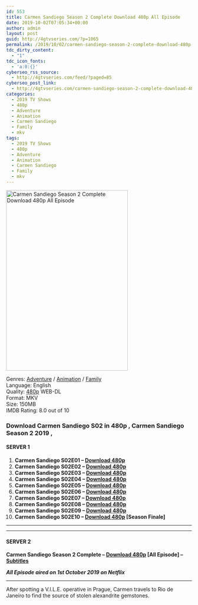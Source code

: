 ```yaml
---
id: 553
title: Carmen Sandiego Season 2 Complete Download 480p All Episode
date: 2019-10-02T07:05:34+00:00
author: admin
layout: post
guid: http://4gtvseries.com/?p=1065
permalink: /2019/10/02/carmen-sandiego-season-2-complete-download-480p-all-episode-2/
tdc_dirty_content:
  - "1"
tdc_icon_fonts:
  - 'a:0:{}'
cyberseo_rss_source:
  - http://4gtvseries.com/feed/?paged=85
cyberseo_post_link:
  - http://4gtvseries.com/carmen-sandiego-season-2-complete-download-480p-all-episode/
categories:
  - 2019 TV Shows
  - 480p
  - Adventure
  - Animation
  - Carmen Sandiego
  - Family
  - mkv
tags:
  - 2019 TV Shows
  - 480p
  - Adventure
  - Animation
  - Carmen Sandiego
  - Family
  - mkv
---
```

<img loading="lazy" class="aligncenter" src="https://3.bp.blogspot.com/-VNQDeUTHdks/XZRK9U1reSI/AAAAAAAAAVM/gMI_6IyTCmgkOXVDFjkQEo-WU2DqHLzhgCK4BGAYYCw/s1600/Carmen%2BSandiego%2BSeason%2B2.jpg" alt="Carmen Sandiego Season 2 Complete Download 480p All Episode" width="330" height="488" />

Genres: <a href="http://4gtvseries.com/tag/adventure/" data-wpel-link="internal">Adventure</a> / <a href="http://4gtvseries.com/tag/animation/" data-wpel-link="internal">Animation</a> / <a href="http://4gtvseries.com/tag/family/" data-wpel-link="internal">Family</a>  
Language: English  
Quality:&nbsp;<a href="http://4gtvseries.com/tag/480p/" data-wpel-link="internal">480p</a> WEB-DL  
Format: MKV  
Size: 150MB  
IMDB Rating: 8.0 out of 10

### **Download Carmen Sandiego S02 in 480p , Carmen Sandiego Season 2 2019 ,&nbsp;**

#### <span><strong>SERVER 1</strong></span>

  1. **Carmen Sandiego S02E01 – <a href="http://slink.dl480p.xyz/ScLvDa4y" data-wpel-link="external" target="_blank" rel="nofollow external noopener noreferrer" class="wpel-icon-left"><i class="wpel-icon fa fa-download" aria-hidden="true"></i>Download 480p</a>**
  2. **Carmen Sandiego S02E02 – <a href="http://slink.dl480p.xyz/UTxOX" data-wpel-link="external" target="_blank" rel="nofollow external noopener noreferrer" class="wpel-icon-left"><i class="wpel-icon fa fa-download" aria-hidden="true"></i>Download 480p</a>**
  3. **Carmen Sandiego S02E03 – <a href="http://slink.dl480p.xyz/WhhHyr8M" data-wpel-link="external" target="_blank" rel="nofollow external noopener noreferrer" class="wpel-icon-left"><i class="wpel-icon fa fa-download" aria-hidden="true"></i>Download 480p</a>**
  4. **Carmen Sandiego S02E04 – <a href="http://slink.dl480p.xyz/L7RF" data-wpel-link="external" target="_blank" rel="nofollow external noopener noreferrer" class="wpel-icon-left"><i class="wpel-icon fa fa-download" aria-hidden="true"></i>Download 480p</a>**
  5. **Carmen Sandiego S02E05 – <a href="http://slink.dl480p.xyz/iSpfJ" data-wpel-link="external" target="_blank" rel="nofollow external noopener noreferrer" class="wpel-icon-left"><i class="wpel-icon fa fa-download" aria-hidden="true"></i>Download 480p</a>**
  6. **Carmen Sandiego S02E06 – <a href="http://slink.dl480p.xyz/s71L3qO" data-wpel-link="external" target="_blank" rel="nofollow external noopener noreferrer" class="wpel-icon-left"><i class="wpel-icon fa fa-download" aria-hidden="true"></i>Download 480p</a>**
  7. **Carmen Sandiego S02E07 – <a href="http://slink.dl480p.xyz/P4oZO" data-wpel-link="external" target="_blank" rel="nofollow external noopener noreferrer" class="wpel-icon-left"><i class="wpel-icon fa fa-download" aria-hidden="true"></i>Download 480p</a>**
  8. **Carmen Sandiego S02E08 – <a href="http://slink.dl480p.xyz/AC78F" data-wpel-link="external" target="_blank" rel="nofollow external noopener noreferrer" class="wpel-icon-left"><i class="wpel-icon fa fa-download" aria-hidden="true"></i>Download 480p</a>**
  9. **Carmen Sandiego S02E09 – <a href="http://slink.dl480p.xyz/6zbewJWp" data-wpel-link="external" target="_blank" rel="nofollow external noopener noreferrer" class="wpel-icon-left"><i class="wpel-icon fa fa-download" aria-hidden="true"></i>Download 480p</a>**
 10. **Carmen Sandiego S02E10 – <a href="http://slink.dl480p.xyz/VMDtpqY" data-wpel-link="external" target="_blank" rel="nofollow external noopener noreferrer" class="wpel-icon-left"><i class="wpel-icon fa fa-download" aria-hidden="true"></i>Download 480p</a> [Season Finale]**

* * *

* * *

#### <span><strong>SERVER 2</strong></span>

**Carmen Sandiego Season 2 Complete – <a href="http://dl480p.xyz/854/" data-wpel-link="external" target="_blank" rel="nofollow external noopener noreferrer" class="wpel-icon-left"><i class="wpel-icon fa fa-download" aria-hidden="true"></i>Download 480p</a> [All Episode] – <a href="https://subscene.com/subtitles/carmen-sandiego-second-season" data-wpel-link="external" target="_blank" rel="nofollow external noopener noreferrer" class="wpel-icon-left"><i class="wpel-icon fa fa-download" aria-hidden="true"></i>Subtitles</a>**

**<span><em>All Episode aired on 1st October 2019 on Netflix</em></span>**

* * *

After spotting a V.I.L.E. operative in Prague, Carmen travels to Rio de Janeiro to find the source of stolen alexandrite gemstones.

<div align="center">
</div>